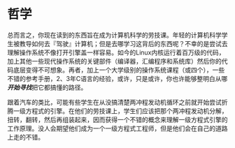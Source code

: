 # 哲学

总而言之，你现在读到的东西旨在成为计算机科学的劳技课。年轻的计算机科学学生被教导如何去『驾驶』计算机；但是去哪学习这背后的东西呢？不幸的是尝试去理解操作系统不像打开引擎盖一样容易。如今的Linux内核运行着百万级的代码，加上其他一些现代操作系统的关键部件（编译器，汇编程序和系统库）然后你的代码底层变得不可想象。再者，加上一个大学级别的操作系统课程（或四个），一些不错的参考手册，2、3年C语言的经验，或许，只是或许，你也许能够整明白从哪***开始寻找***把它都搞懂的路径。

跟着汽车的类比，可能有些学生在从没搞清楚两冲程发动机循环之前就开始尝试折腾一级方程式的引擎。在他们的劳技课上，学生们应该把那个两冲程发动机分解，扭转，翻转，然后再组装起来，因而获得一个不错的概念来理解一级方程式引擎的工作原理。没人会期望他们成为一个一级方程式工程师，但是他们会在自己的道路上走的不错。
